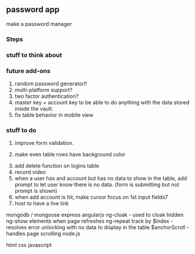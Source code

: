 ## password app

make a password manager

### Steps


### stuff to think about


### future add-ons

1. random password generator!!
2. multi-platform support?
3. two factor authentication?
4. master key + account key to be able to do anything with the data stored inside the vault.
5. fix table behavior in mobile view


### stuff to do
<!-- 1. save email to DB -->
<!-- 2. app.get to get data of a specific user from database -->
<!-- 3. ng-repeat to specific data to display on page -->
<!-- 3. User.update encrypted stuff in /data
  a. uncomment .update code and test
  b. make else statement that saves when no user is matched -->
<!-- 4. figure out ng-show -->
<!-- 5. break out create account and unlock -->
<!-- 1. make page scroll -->
<!-- 2. form validation -->
1. improve form validation.
<!-- 1. make invalid email show on page -->
<!-- 1. invalid key provided for decrypt bad decrypt error, crashes server figure out how to reset -->
<!-- 2. on page reload, hidden divs show up -->
<!-- 2. add account has already been clicked, when another account is added, doesn't call $scope.unlock -->
<!-- 2. add new data for existing user -->
<!-- 3. when create button is hit and email already exists, showForm should not show up -->
2. make even table rows have background color
<!-- 4. reset $scope fields in form when save is hit. -->
<!-- 5. error when a user exists and unlock is clicked, but logins in db is none. figure out if statement logic -->
<!-- 5. form validation -->
3. add delete function on logins table
4. record video
5. when a user has and account but has no data to show in the table, add prompt to let user know there is no data. (form is submitting but not prompt is shown)
6. when add account is hit, make cursor focus on 1st input fields7
7. host to have a live link
<!-- 7. save button scrollling fix when a new account is created and a first login is entered -->

mongodb / mongoose
express
angularjs
  ng-cloak - used to cloak hidden ng-show elements when page refreshes
  ng-repeat track by $index - resolves error unlocking with no data to display in the table
  $anchorScroll - handles page scrolling
node.js

html
css
javascript
